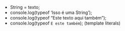 * String = texto;
* console.log(typeof ‘Isso é uma String’);
* console.log(typeof “Este texto aqui também”);
* console.log(typeof `E este também`); (template literals)


